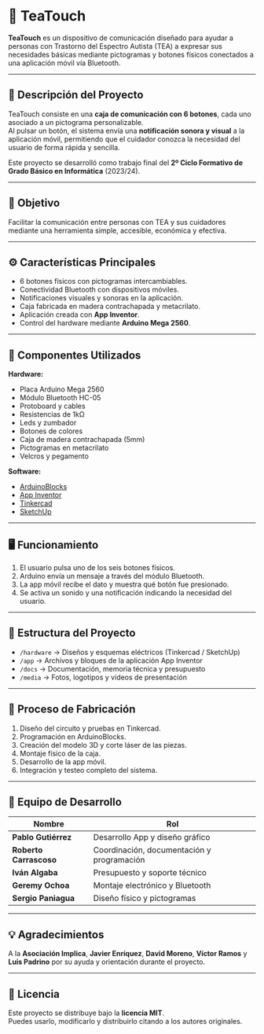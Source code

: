 # 🧩 TeaTouch

**TeaTouch** es un dispositivo de comunicación diseñado para ayudar a personas con Trastorno del Espectro Autista (TEA) a expresar sus necesidades básicas mediante pictogramas y botones físicos conectados a una aplicación móvil vía Bluetooth.

---

## 📘 Descripción del Proyecto

TeaTouch consiste en una **caja de comunicación con 6 botones**, cada uno asociado a un pictograma personalizable.  
Al pulsar un botón, el sistema envía una **notificación sonora y visual** a la aplicación móvil, permitiendo que el cuidador conozca la necesidad del usuario de forma rápida y sencilla.

Este proyecto se desarrolló como trabajo final del **2º Ciclo Formativo de Grado Básico en Informática** (2023/24).

---

## 🧠 Objetivo

Facilitar la comunicación entre personas con TEA y sus cuidadores mediante una herramienta simple, accesible, económica y efectiva.

---

## ⚙️ Características Principales

- 6 botones físicos con pictogramas intercambiables.  
- Conectividad Bluetooth con dispositivos móviles.  
- Notificaciones visuales y sonoras en la aplicación.  
- Caja fabricada en madera contrachapada y metacrilato.  
- Aplicación creada con **App Inventor**.  
- Control del hardware mediante **Arduino Mega 2560**.

---

## 🧰 Componentes Utilizados

**Hardware:**
- Placa Arduino Mega 2560  
- Módulo Bluetooth HC-05  
- Protoboard y cables  
- Resistencias de 1kΩ  
- Leds y zumbador  
- Botones de colores  
- Caja de madera contrachapada (5mm)  
- Pictogramas en metacrilato  
- Velcros y pegamento

**Software:**
- [ArduinoBlocks](https://arduinoblocks.com)  
- [App Inventor](https://appinventor.mit.edu)  
- [Tinkercad](https://www.tinkercad.com)  
- [SketchUp](https://www.sketchup.com)

---

## 🖥️ Funcionamiento

1. El usuario pulsa uno de los seis botones físicos.  
2. Arduino envía un mensaje a través del módulo Bluetooth.  
3. La app móvil recibe el dato y muestra qué botón fue presionado.  
4. Se activa un sonido y una notificación indicando la necesidad del usuario.

---

## 🧩 Estructura del Proyecto

- `/hardware` → Diseños y esquemas eléctricos (Tinkercad / SketchUp)  
- `/app` → Archivos y bloques de la aplicación App Inventor  
- `/docs` → Documentación, memoria técnica y presupuesto  
- `/media` → Fotos, logotipos y vídeos de presentación  

---

## 🧪 Proceso de Fabricación

1. Diseño del circuito y pruebas en Tinkercad.  
2. Programación en ArduinoBlocks.  
3. Creación del modelo 3D y corte láser de las piezas.  
4. Montaje físico de la caja.  
5. Desarrollo de la app móvil.  
6. Integración y testeo completo del sistema.

---

## 🧠 Equipo de Desarrollo

| Nombre | Rol |
|--------|------|
| **Pablo Gutiérrez** | Desarrollo App y diseño gráfico |
| **Roberto Carrascoso** | Coordinación, documentación y programación |
| **Iván Algaba** | Presupuesto y soporte técnico |
| **Geremy Ochoa** | Montaje electrónico y Bluetooth |
| **Sergio Paniagua** | Diseño físico y pictogramas |

---

## 💡 Agradecimientos

A la **Asociación Implica**, **Javier Enríquez**, **David Moreno**, **Víctor Ramos** y **Luis Padrino** por su ayuda y orientación durante el proyecto.

---

## 🧭 Licencia

Este proyecto se distribuye bajo la **licencia MIT**.  
Puedes usarlo, modificarlo y distribuirlo citando a los autores originales.
